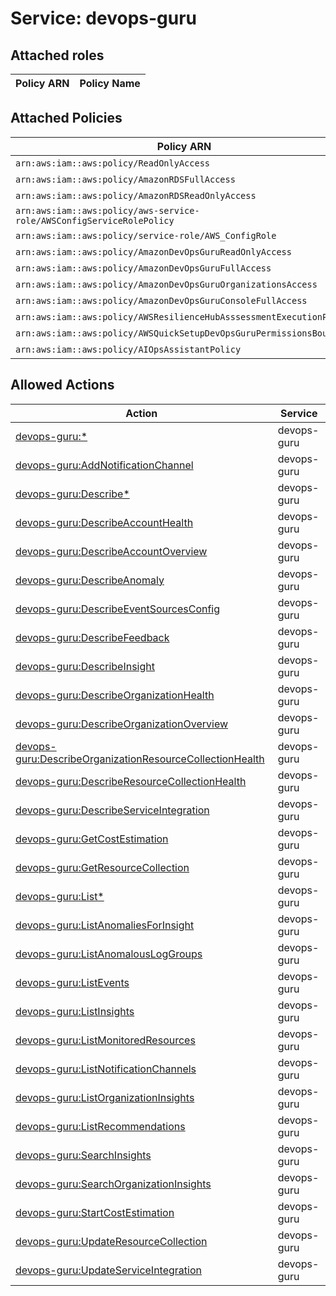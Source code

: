 # Service: devops-guru

## Attached roles

| Policy ARN | Policy Name |
|------------|-------------|
## Attached Policies

| Policy ARN | Policy Name |
|------------|-------------|
| `arn:aws:iam::aws:policy/ReadOnlyAccess` | [ReadOnlyAccess](../policies.md#readonlyaccess) |
| `arn:aws:iam::aws:policy/AmazonRDSFullAccess` | [AmazonRDSFullAccess](../policies.md#amazonrdsfullaccess) |
| `arn:aws:iam::aws:policy/AmazonRDSReadOnlyAccess` | [AmazonRDSReadOnlyAccess](../policies.md#amazonrdsreadonlyaccess) |
| `arn:aws:iam::aws:policy/aws-service-role/AWSConfigServiceRolePolicy` | [AWSConfigServiceRolePolicy](../policies.md#awsconfigservicerolepolicy) |
| `arn:aws:iam::aws:policy/service-role/AWS_ConfigRole` | [AWS_ConfigRole](../policies.md#aws_configrole) |
| `arn:aws:iam::aws:policy/AmazonDevOpsGuruReadOnlyAccess` | [AmazonDevOpsGuruReadOnlyAccess](../policies.md#amazondevopsgurureadonlyaccess) |
| `arn:aws:iam::aws:policy/AmazonDevOpsGuruFullAccess` | [AmazonDevOpsGuruFullAccess](../policies.md#amazondevopsgurufullaccess) |
| `arn:aws:iam::aws:policy/AmazonDevOpsGuruOrganizationsAccess` | [AmazonDevOpsGuruOrganizationsAccess](../policies.md#amazondevopsguruorganizationsaccess) |
| `arn:aws:iam::aws:policy/AmazonDevOpsGuruConsoleFullAccess` | [AmazonDevOpsGuruConsoleFullAccess](../policies.md#amazondevopsguruconsolefullaccess) |
| `arn:aws:iam::aws:policy/AWSResilienceHubAsssessmentExecutionPolicy` | [AWSResilienceHubAsssessmentExecutionPolicy](../policies.md#awsresiliencehubasssessmentexecutionpolicy) |
| `arn:aws:iam::aws:policy/AWSQuickSetupDevOpsGuruPermissionsBoundary` | [AWSQuickSetupDevOpsGuruPermissionsBoundary](../policies.md#awsquicksetupdevopsgurupermissionsboundary) |
| `arn:aws:iam::aws:policy/AIOpsAssistantPolicy` | [AIOpsAssistantPolicy](../policies.md#aiopsassistantpolicy) |

## Allowed Actions

| Action | Service |
|--------|---------|
| [devops-guru:*](../actions.md#devops-guru:all) | devops-guru |
| [devops-guru:AddNotificationChannel](../actions.md#devops-guru:addnotificationchannel) | devops-guru |
| [devops-guru:Describe*](../actions.md#devops-guru:describeall) | devops-guru |
| [devops-guru:DescribeAccountHealth](../actions.md#devops-guru:describeaccounthealth) | devops-guru |
| [devops-guru:DescribeAccountOverview](../actions.md#devops-guru:describeaccountoverview) | devops-guru |
| [devops-guru:DescribeAnomaly](../actions.md#devops-guru:describeanomaly) | devops-guru |
| [devops-guru:DescribeEventSourcesConfig](../actions.md#devops-guru:describeeventsourcesconfig) | devops-guru |
| [devops-guru:DescribeFeedback](../actions.md#devops-guru:describefeedback) | devops-guru |
| [devops-guru:DescribeInsight](../actions.md#devops-guru:describeinsight) | devops-guru |
| [devops-guru:DescribeOrganizationHealth](../actions.md#devops-guru:describeorganizationhealth) | devops-guru |
| [devops-guru:DescribeOrganizationOverview](../actions.md#devops-guru:describeorganizationoverview) | devops-guru |
| [devops-guru:DescribeOrganizationResourceCollectionHealth](../actions.md#devops-guru:describeorganizationresourcecollectionhealth) | devops-guru |
| [devops-guru:DescribeResourceCollectionHealth](../actions.md#devops-guru:describeresourcecollectionhealth) | devops-guru |
| [devops-guru:DescribeServiceIntegration](../actions.md#devops-guru:describeserviceintegration) | devops-guru |
| [devops-guru:GetCostEstimation](../actions.md#devops-guru:getcostestimation) | devops-guru |
| [devops-guru:GetResourceCollection](../actions.md#devops-guru:getresourcecollection) | devops-guru |
| [devops-guru:List*](../actions.md#devops-guru:listall) | devops-guru |
| [devops-guru:ListAnomaliesForInsight](../actions.md#devops-guru:listanomaliesforinsight) | devops-guru |
| [devops-guru:ListAnomalousLogGroups](../actions.md#devops-guru:listanomalousloggroups) | devops-guru |
| [devops-guru:ListEvents](../actions.md#devops-guru:listevents) | devops-guru |
| [devops-guru:ListInsights](../actions.md#devops-guru:listinsights) | devops-guru |
| [devops-guru:ListMonitoredResources](../actions.md#devops-guru:listmonitoredresources) | devops-guru |
| [devops-guru:ListNotificationChannels](../actions.md#devops-guru:listnotificationchannels) | devops-guru |
| [devops-guru:ListOrganizationInsights](../actions.md#devops-guru:listorganizationinsights) | devops-guru |
| [devops-guru:ListRecommendations](../actions.md#devops-guru:listrecommendations) | devops-guru |
| [devops-guru:SearchInsights](../actions.md#devops-guru:searchinsights) | devops-guru |
| [devops-guru:SearchOrganizationInsights](../actions.md#devops-guru:searchorganizationinsights) | devops-guru |
| [devops-guru:StartCostEstimation](../actions.md#devops-guru:startcostestimation) | devops-guru |
| [devops-guru:UpdateResourceCollection](../actions.md#devops-guru:updateresourcecollection) | devops-guru |
| [devops-guru:UpdateServiceIntegration](../actions.md#devops-guru:updateserviceintegration) | devops-guru |